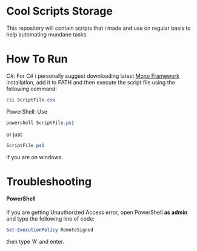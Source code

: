 # Cool Scripts Storage
This repository will contain scripts that i made and use on regular basis to help automating mundane tasks.
# How To Run
C#: For C# i personally suggest downloading latest <a href="https://www.mono-project.com/" target="_blank">Mono Framework</a> installation, add it to PATH and then execute the script file using the following command:
```powershell
csi ScriptFile.csx
```
PowerShell: Use 
```powershell 
powershell ScriptFile.ps1
``` 
or just  
```powershell 
ScriptFile.ps1
```
if you are on windows.
# Troubleshooting
#### PowerShell
If you are getting Unauthorized Access error, open PowerShell **as admin** and type the following line of code:
```powershell
Set-ExecutionPolicy RemoteSigned
```
then type 'A' and enter.
